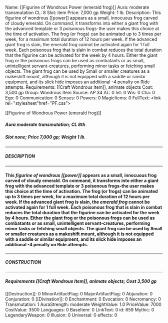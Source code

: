 Name: [[Figurine of Wondrous Power (emerald frog)]]
Aura: moderate transmutation
CL: 8
Slot: item
Price: 7,000 gp
Weight: 1 lb.
Description: This figurine of wondrous [[power]] appears as a small, innocuous frog carved of cloudy emerald. On command, it transforms into either a giant frog with the advanced template or 3 poisonous frogs-the user makes this choice at the time of activation. The frog (or frogs) can be animated up to 3 times per week, for a maximum total duration of 12 hours per week. If the advanced giant frog is slain, the emerald frog cannot be activated again for 1 full week. Each poisonous frog that is slain in combat reduces the total duration that the figurine can be activated for the week by 4 hours. Either the giant frog or the poisonous frogs can be used as combatants or as small, unintelligent servant-creatures, performing minor tasks or fetching small objects. The giant frog can be used by Small or smaller creatures as a makeshift mount, although it is not equipped with a saddle or similar equipment, and its slick hide imposes an additional -4 penalty on Ride attempts.
Requirements: [[Craft Wondrous Item]], animate objects
Cost: 3,500 gp
Group: Wondrous Item
Source: AP 34
AL: 0
Int: 0
Wis: 0
Cha: 0
Ego: 0
Communication: 0
Senses: 0
Powers: 0
MagicItems: 0
FullText: <link rel="stylesheet"href="PF.css"><div class="heading"><p class="alignleft">[[Figurine of Wondrous Power (emerald frog)]]</p><div style="clear: both;"></div></div><div><h5><b>Aura </b>moderate transmutation; <b>CL </b>8th</h5><h5><b>Slot </b>none; <b>Price </b>7,000 gp; <b>Weight </b>1 lb.</h5></div><hr/><div><h5><b>DESCRIPTION</b></h5></div><hr/><div><h4><p>This <i>figurine of wondrous [[power]]</i> appears as a small, innocuous frog carved of cloudy emerald. On command, it transforms into either a giant frog with the advanced template or 3 poisonous frogs-the user makes this choice at the time of activation. The frog (or frogs) can be animated up to 3 times per week, for a maximum total duration of 12 hours per week. If the advanced giant frog is slain, the <i>emerald frog</i> cannot be activated again for 1 full week. Each poisonous frog that is slain in combat reduces the total duration that the figurine can be activated for the week by 4 hours. Either the giant frog or the poisonous frogs can be used as combatants or as small, unintelligent servant-creatures, performing minor tasks or fetching small objects. The giant frog can be used by Small or smaller creatures as a makeshift mount, although it is not equipped with a saddle or similar equipment, and its slick hide imposes an additional -4 penalty on Ride attempts.</p></h4></div><hr/><div><h5><b>CONSTRUCTION</b></h5></div><hr/><div><h5><b>Requirements </b>[[Craft Wondrous Item]], <i>animate objects</i>; <b>Cost </b>3,500 gp</h5></div>
[[Destruction]]: 0
MinorArtifactFlag: 0
MajorArtifactFlag: 0
Abjuration: 0
Conjuration: 0
[[Divination]]: 0
Enchantment: 0
Evocation: 0
Necromancy: 0
Transmutation: 1
AuraStrength: moderate
WeightValue: 1.0
PriceValue: 7000
CostValue: 3500
Languages: 0
BaseItem: 0
LinkText: 0
id: 659
Mythic: 0
LegendaryWeapon: 0
Illusion: 0
Universal: 0
effects: 0
